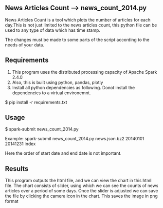 ## News Articles Count  --> news_count_2014.py
News Articles Count is a tool which plots the number of articles for each day.This is not just
limited to the news articles count, this python file can be used to any type of data which has 
time stamp. 

The changes must be made to some parts of the script according to the needs of your data.


## Requirements
1. This program uses the distributed processing capacity of Apache Spark 2.4.0
2. Also, this is built using python, pandas, plotly
3. Install all python dependencies as following. Donot install the dependencies to a virtual 
environemnt.

$ pip install -r requirements.txt

## Usage
$ spark-submit  news_count_2014.py  <inputJsonformatfile>   <startdate yyyyMMdd>    <enddate yyyyMMdd>    <output>

Example: spark-submit   news_count_2014.py   news.json.bz2   20140101   20141231    index

Here the order of start date and end date is not important.

## Results
This program outputs the html file, and we can view the chart in this html file. The chart consists of
slider, using which we can see the counts of news articles over a period of some days. Once the slider
is adjusted we can save the file by clicking the camera icon in the chart. This saves the image in
png format

